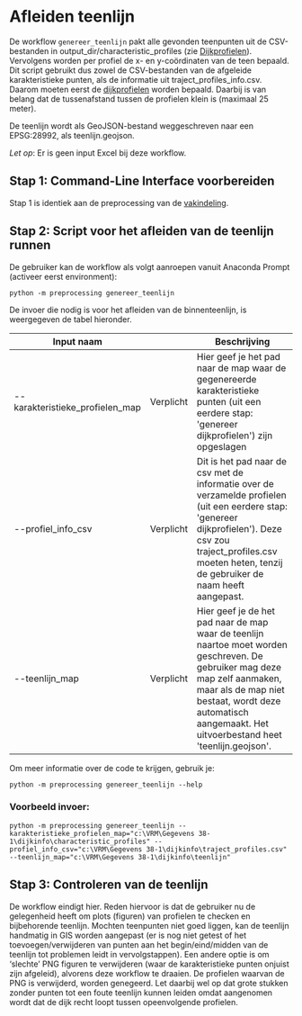 # Afleiden teenlijn

De workflow ```genereer_teenlijn``` pakt alle gevonden teenpunten uit de CSV-bestanden in output_dir/characteristic_profiles (zie [Dijkprofielen](Dijkprofielen.md)). Vervolgens worden per profiel de x- en y-coördinaten van de teen bepaald. Dit script gebruikt dus zowel de CSV-bestanden van de afgeleide karakteristieke punten, als de informatie uit traject_profiles_info.csv. Daarom moeten eerst de [dijkprofielen](Dijkprofielen.md) worden bepaald. Daarbij is van belang dat de tussenafstand tussen de profielen klein is (maximaal 25 meter).

De teenlijn wordt als GeoJSON-bestand weggeschreven naar een EPSG:28992, als teenlijn.geojson.

*Let op*: Er is geen input Excel bij deze workflow.

## Stap 1: Command-Line Interface voorbereiden

Stap 1 is identiek aan de preprocessing van de [vakindeling](Vakindeling.md).

## Stap 2: Script voor het afleiden van de teenlijn runnen  
De gebruiker kan de workflow als volgt aanroepen vanuit Anaconda Prompt (activeer eerst environment):
```
python -m preprocessing genereer_teenlijn
```
De invoer die nodig is voor het afleiden van de binnenteenlijn, is weergegeven de tabel hieronder.

| Input naam       	    | 	           | Beschrijving                                                                                                                                                                                 	                                                                          |
|-----------------------|-------------|-------------------------------------------------------------------------------------------------------------------------------------------------------------------------------------------------------------------------------------------------------------------------|
| --karakteristieke_profielen_map        | Verplicht 	 | Hier geef je het pad naar de map waar de gegenereerde karakteristieke punten (uit een eerdere stap: 'genereer dijkprofielen') zijn opgeslagen	                                                                                                                                                                  |
| --profiel_info_csv     	 | Verplicht 	 |  Dit is het pad naar de csv met de informatie over de verzamelde profielen (uit een eerdere stap: 'genereer dijkprofielen'). Deze csv zou traject_profiles.csv moeten heten, tenzij de gebruiker de naam heeft aangepast.                                                                                                                                                                              |
| --teenlijn_map	   | Verplicht 	 |   Hier geef je de het pad naar de map waar de teenlijn naartoe moet worden geschreven. De gebruiker mag deze map zelf aanmaken, maar als de map niet bestaat, wordt deze automatisch aangemaakt. Het uitvoerbestand heet 'teenlijn.geojson'.                                                                                                                                                    |


Om meer informatie over de code te krijgen, gebruik je: 
```
python -m preprocessing genereer_teenlijn --help 
```
### Voorbeeld invoer: 

```
python -m preprocessing genereer_teenlijn --karakteristieke_profielen_map="c:\VRM\Gegevens 38-1\dijkinfo\characteristic_profiles" --profiel_info_csv="c:\VRM\Gegevens 38-1\dijkinfo\traject_profiles.csv" --teenlijn_map="c:\VRM\Gegevens 38-1\dijkinfo\teenlijn"
```

## Stap 3: Controleren van de teenlijn

De workflow eindigt hier. Reden hiervoor is dat de gebruiker nu de gelegenheid heeft om plots (figuren) van profielen te checken en bijbehorende teenlijn. Mochten teenpunten niet goed liggen, kan de teenlijn handmatig in GIS worden aangepast (er is nog niet getest of het toevoegen/verwijderen van punten aan het begin/eind/midden van de teenlijn tot problemen leidt in vervolgstappen). Een andere optie is om ‘slechte’ PNG figuren te verwijderen (waar de karakteristieke punten onjuist zijn afgeleid), alvorens deze workflow te draaien. De profielen waarvan de PNG is verwijderd, worden genegeerd. Let daarbij wel op dat grote stukken zonder punten tot een foute teenlijn kunnen leiden omdat aangenomen wordt dat de dijk recht loopt tussen opeenvolgende profielen.
